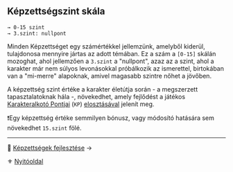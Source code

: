 ## Képzettségszint skála

```
→ 0-15 szint
→ 3.szint: nullpont
```

Minden Képzettséget egy számértékkel jellemzünk, amelyből kiderül, tulajdonosa mennyire jártas az adott témában. Ez a szám a `[0-15]` skálán mozoghat, ahol jellemzően a `3.szint` a "nullpont", azaz az a szint, ahol a karakter már nem súlyos levonásokkal próbálkozik az ismerettel, birtokában van a "mi-merre" alapoknak, amivel magasabb szintre nőhet a jövőben.

A képzettség szint értéke a karakter életútja során - a megszerzett tapasztalatoknak hála -, növekedhet, amely fejlődést a játékos [Karakteralkotó Pontjai](010_07_kp.md) (`KP`)  [elosztásával](030_05_kepzettsegszintek_kp_igenye.md)  jelenít meg.

❗Egy képzettség értéke semmilyen bónusz, vagy módosító hatására sem növekedhet `15.szint` fölé.

---

🔗 [Képzettségek fejlesztése](030_04_kepzettsegek_fejlesztese.md) →

⚜️ [Nyitóoldal](start.md#3-k%C3%A9pzetts%C3%A9grendszer-)
